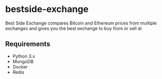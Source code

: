 # bestside-exchange

Best Side Exchange compares Bitcoin and Ethereum prices from multiple exchanges and gives you the best exchange to buy from or sell at

## Requirements

- Python 3.x
- MongoDB
- Docker
- Redis

